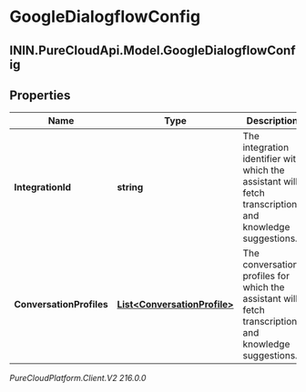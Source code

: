 # GoogleDialogflowConfig

## ININ.PureCloudApi.Model.GoogleDialogflowConfig

## Properties

|Name | Type | Description | Notes|
|------------ | ------------- | ------------- | -------------|
| **IntegrationId** | **string** | The integration identifier with which the assistant will fetch transcriptions and knowledge suggestions. | [optional] |
| **ConversationProfiles** | [**List&lt;ConversationProfile&gt;**](ConversationProfile) | The conversation profiles for which the assistant will fetch transcription and knowledge suggestions. | |



_PureCloudPlatform.Client.V2 216.0.0_
